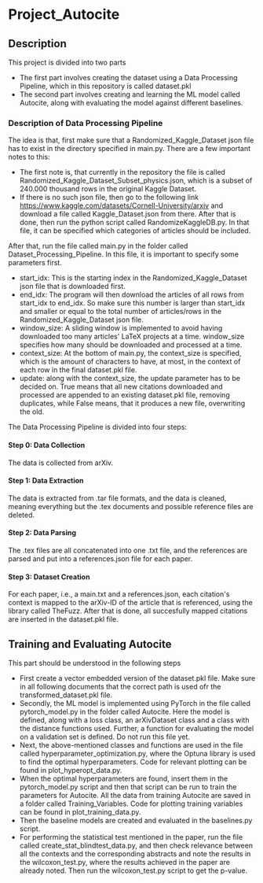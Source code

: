 # Project_Autocite

## Description
This project is divided into two parts
- The first part involves creating the dataset using a Data Processing Pipeline, which in this repository is called dataset.pkl
- The second part involves creating and learning the ML model called Autocite, along with evaluating the model against different baselines.

### Description of Data Processing Pipeline
The idea is that, first make sure that a Randomized_Kaggle_Dataset json file has to exist in the directory specified in main.py. There are a few important notes to this:
- The first note is, that currently in the repository the file is called Randomized_Kaggle_Dataset_Subset_physics.json, which is a subset of 240.000 thousand rows in the original Kaggle Dataset.
- If there is no such json file, then go to the following link https://www.kaggle.com/datasets/Cornell-University/arxiv and download a file called Kaggle_Dataset.json from there. After that is done, then run the python script called RandomizeKaggleDB.py. In that file, it can be specified which categories of articles should be included.

After that, run the file called main.py in the folder called Dataset_Processing_Pipeline. In this file, it is important to specify some parameters first. 
- start_idx: This is the starting index in the Randomized_Kaggle_Dataset json file that is downloaded first.
- end_idx: The program will then download the articles of all rows from start_idx to end_idx. So make sure this number is larger than start_idx and smaller or equal to the total number of articles/rows in the Randomized_Kaggle_Dataset json file.
- window_size: A sliding window is implemented to avoid having downloaded too many articles' LaTeX projects at a time. window_size specifies how many should be downloaded and processed at a time.
- context_size: At the bottom of main.py, the context_size is specified, which is the amount of characters to have, at most, in the context of each row in the final dataset.pkl file.
- update: along with the context_size, the update parameter has to be decided on. True means that all new citations downloaded and processed are appended to an existing dataset.pkl file, removing duplicates, while False means, that it produces a new file, overwriting the old.

The Data Processing Pipeline is divided into four steps:

#### Step 0: Data Collection
The data is collected from arXiv.

#### Step 1: Data Extraction
The data is extracted from .tar file formats, and the data is cleaned, meaning everything but the .tex documents and possible reference files are deleted.

#### Step 2: Data Parsing
The .tex files are all concatenated into one .txt file, and the references are parsed and put into a references.json file for each paper.

#### Step 3: Dataset Creation
For each paper, i.e., a main.txt and a references.json, each citation's context is mapped to the arXiv-ID of the article that is referenced, using the library called TheFuzz. 
After that is done, all succesfully mapped citations are inserted in the dataset.pkl file.



## Training and Evaluating Autocite
This part should be understood in the following steps
- First create a vector embedded version of the dataset.pkl file. Make sure in all following documents that the correct path is used ofr the transformed_dataset.pkl file.
- Secondly, the ML model is implemented using PyTorch in the file called pytorch_model.py in the folder called Autocite. Here the model is defined, along with a loss class, an arXivDataset class and a class with the distance functions used. Further, a function for evaluating the model on a validation set is defined. Do not run this file yet.
- Next, the above-mentioned classes and functions are used in the file called hyperparameter_optimization.py, where the Optuna library is used to find the optimal hyperparameters. Code for relevant plotting can be found in plot_hyperopt_data.py.
- When the optimal hyperparameters are found, insert them in the pytorch_model.py script and then that script can be run to train the parameters for Autocite. All the data from training Autocite are saved in a folder called Training_Variables. Code for plotting training variables can be found in plot_training_data.py.
- Then the baseline models are created and evaluated in the baselines.py script.
- For performing the statistical test mentioned in the paper, run the file called create_stat_blindtest_data.py, and then check relevance between all the contexts and the corresponding abstracts and note the results in the wilcoxon_test.py, where the results achieved in the paper are already noted. Then run the wilcoxon_test.py script to get the p-value.